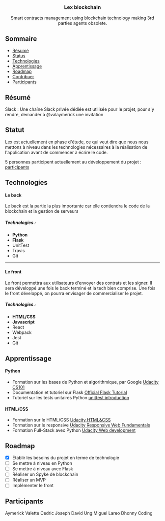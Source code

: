 <p align="center">
  <a href="https://getbootstrap.com/">
    <img src="https://i.imgur.com/bd5WkgH.png" alt="" >
  </a>

  <h3 align="center">Lex blockchain</h3>

  <p align="center">
    Smart contracts management using blockchain technology making 3rd parties agents obsolete. 
</p>


## Sommaire

- [Résumé](#quick-start)
- [Status](#status)
- [Technologies](#technologies)
- [Apprentissage](#learning)
- [Roadmap](#roadmap)
- [Contribuer](#contributing)
- [Participants](#people)

## Résumé

Slack : Une chaîne Slack privée dédiée est utilisée pour le projet, pour s'y rendre, demander à @valaymerick une invitation



## Statut


  Lex est actuellement en phase d'étude, ce qui veut dire que nous nous mettons à niveau dans les technologies nécessaires à la réalisation de l'application avant de commencer à écrire le code.

5 personnes participent actuellement au développement du projet :  [participants](#people)

## Technologies

#### Le back 
Le back est la partie la plus importante car elle contiendra le code de la blockchain et la gestion de serveurs

##### Technologies :

 - **Python**
 - **Flask**
 - UnitTest
 - Travis
 - Git



---

#### Le front 
Le front permettra aux utilisateurs d'envoyer des contrats et les signer. Il sera développé une fois le back terminé et la tech bien comprise.
Une fois le front développé, on pourra envisager de commercialiser le projet.

##### Technologies  :

 - **HTML/CSS**
 - **Javascript**
 - React
 - Webpack
 - Jest
 - Git

## Apprentissage
#### Python

 - Formation sur les bases de Python et algorithmique, par Google  [Udacity CS101](https://eu.udacity.com/course/intro-to-computer-science--cs101)
 - Documentation et tutoriel sur Flask [Official Flask Tutorial](http://flask.pocoo.org/docs/0.12/tutorial/)
 - Tutoriel sur les tests unitaires Python [unittest introduction](http://pythontesting.net/framework/unittest/unittest-introduction/)


#### HTML/CSS

 - Formation sur le HTML/CSS  [Udacity HTML&CSS](https://in.udacity.com/course/intro-to-html-and-css--ud304)
 - Formation sur le responsive [Udacity Responsive Web Fundamentals](https://eu.udacity.com/course/responsive-web-design-fundamentals--ud893)
 - Formation Full-Stack avec Python [Udacity Web development](https://in.udacity.com/course/web-development--cs253)

## Roadmap
* [x] Établir les besoins du projet en terme de technologie
* [ ] Se mettre à niveau en Python
* [ ] Se mettre à niveau avec Flask
* [ ] Réaliser un Spyke de blockchain
* [ ] Réaliser un MVP
* [ ] Implémenter le front

## Participants
Aymerick Valette 
Cedric Joseph
David Ung
Miguel Lareo
Dhonny Coding